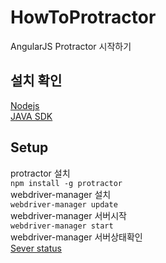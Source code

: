 # HowToProtractor
AngularJS Protractor 시작하기 

## 설치 확인
[Nodejs](https://nodejs.org/en/)  
[JAVA SDK](http://www.oracle.com/technetwork/java/javase/downloads/index.html)  

## Setup
protractor 설치  
`npm install -g protractor`  
webdriver-manager 설치  
`webdriver-manager update`  
webdriver-manager 서버시작  
`webdriver-manager start`  
webdriver-manager 서버상태확인  
[Sever status](http://localhost:4444/wd/hub)  
